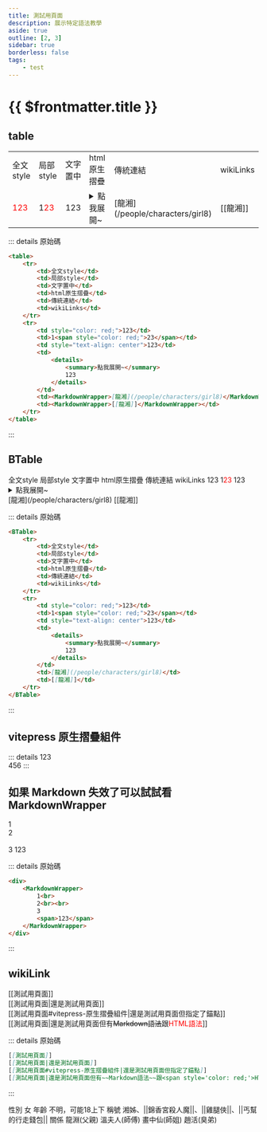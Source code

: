 ```yaml
---
title: 測試用頁面
description: 展示特定語法教學
aside: true
outline: [2, 3]
sidebar: true
borderless: false
tags:
    - test
---
```


# {{ $frontmatter.title }}

## table

<table>
    <tr>
        <td>全文style</td>
        <td>局部style</td>
        <td>文字置中</td>
        <td>html原生摺疊</td>
        <td>傳統連結</td>
        <td>wikiLinks</td>
    </tr>
    <tr>
        <td style='color: red;'>123</td>
        <td>1<span style='color: red;'>23</span></td>
        <td style='text-align: center'>123</td>
        <td><details><summary>點我展開~</summary>123</details></td>
        <td><MarkdownWrapper>[龍湘](/people/characters/girl8)</MarkdownWrapper></td>
        <td><MarkdownWrapper>[[龍湘]]</MarkdownWrapper></td>
    </tr>
</table>

::: details 原始碼

```markdown
<table>
    <tr>
        <td>全文style</td>
        <td>局部style</td>
        <td>文字置中</td>
        <td>html原生摺疊</td>
        <td>傳統連結</td>
        <td>wikiLinks</td>
    </tr>
    <tr>
        <td style="color: red;">123</td>
        <td>1<span style="color: red;">23</span></td>
        <td style="text-align: center">123</td>
        <td>
            <details>
                <summary>點我展開~</summary>
                123
            </details>
        </td>
        <td><MarkdownWrapper>[龍湘](/people/characters/girl8)</MarkdownWrapper></td>
        <td><MarkdownWrapper>[[龍湘]]</MarkdownWrapper></td>
    </tr>
</table>
```

:::

## BTable

<BTable>
    <tr>
        <td>全文style</td>
        <td>局部style</td>
        <td>文字置中</td>
        <td>html原生摺疊</td>
        <td>傳統連結</td>
        <td>wikiLinks</td>
    </tr>
    <tr>
        <td style='color: red;'>123</td>
        <td>1<span style='color: red;'>23</span></td>
        <td style='text-align: center'>123</td>
        <td><details><summary>點我展開~</summary>123</details></td>
        <td>[龍湘](/people/characters/girl8)</td>
        <td>[[龍湘]]</td>
    </tr>
</BTable>

::: details 原始碼

```markdown
<BTable>
    <tr>
        <td>全文style</td>
        <td>局部style</td>
        <td>文字置中</td>
        <td>html原生摺疊</td>
        <td>傳統連結</td>
        <td>wikiLinks</td>
    </tr>
    <tr>
        <td style="color: red;">123</td>
        <td>1<span style="color: red;">23</span></td>
        <td style="text-align: center">123</td>
        <td>
            <details>
                <summary>點我展開~</summary>
                123
            </details>
        </td>
        <td>[龍湘](/people/characters/girl8)</td>
        <td>[[龍湘]]</td>
    </tr>
</BTable>
```

:::

## vitepress 原生摺疊組件

::: details
123  
456
:::

## 如果 Markdown 失效了可以試試看 MarkdownWrapper

<div>
    <MarkdownWrapper>
        1<br>
        2<br><br>
        3
        <span>123</span>
    </MarkdownWrapper>
</div>

::: details 原始碼

```markdown
<div>
    <MarkdownWrapper>
        1<br>
        2<br><br>
        3
        <span>123</span>
    </MarkdownWrapper>
</div>
```

:::

## wikiLink

[[測試用頁面]]  
[[測試用頁面|還是測試用頁面]]  
[[測試用頁面#vitepress-原生摺疊組件|還是測試用頁面但指定了錨點]]  
[[測試用頁面|還是測試用頁面但有~~Markdown語法~~跟<span style='color: red;'>HTML語法</span>]]

::: details 原始碼

```markdown
[[測試用頁面]]  
[[測試用頁面|還是測試用頁面]]  
[[測試用頁面#vitepress-原生摺疊組件|還是測試用頁面但指定了錨點]]  
[[測試用頁面|還是測試用頁面但有~~Markdown語法~~跟<span style='color: red;'>HTML語法</span>]]
```

:::

<ChTabs position="bottom">
  <ChTab title="龍湘">
    <Ch
      src='/images/characters/girl_8/normal.png' 
      position='right'/>
    <ChName nameZh='龍湘' nameEn='Long Xiang' position='right' />
    <ChTable>
      <ChTr>
        <ChTd isTitle=true>
          性別
        </ChTd>
        <ChTd>
          女
        </ChTd>
      </ChTr>
      <ChTr>
        <ChTd isTitle=true>
          年齡
        </ChTd>
        <ChTd>
          不明，可能18上下
        </ChTd>
      </ChTr>
      <ChTr>
        <ChTd isTitle=true position='center'>
          稱號
        </ChTd>
      </ChTr>
      <ChTr>
        <ChTd position='center'>
          湘姊、||錦香宮殺人魔||、||雞腿俠||、||丐幫的行走錢包||
        </ChTd>
      </ChTr>
      <ChTr>
        <ChTd isTitle=true position='center'>
          關係
        </ChTd>
      </ChTr>
      <ChTr>
        <ChTd position='center'>
          龍淵(父親)
        </ChTd>
      </ChTr>
      <ChTr>
        <ChTd position='center'>  
            溫夫人(師傅)
        </ChTd>
      </ChTr>
      <ChTr>
        <ChTd position='center'>
          畫中仙(師姐)
        </ChTd>
      </ChTr>
      <ChTr>
        <ChTd position='center'>
          趙活(臭弟)
        </ChTd>
      </ChTr>
    </ChTable>
  </ChTab>
  <ChTab title="debug">
    <ChC 
      src='/images/characters/girl_8/girl8_drumstick.png' 
      position='right'
      nameTitle='小師妹'
      nameMain='唐默鈴'
      desc='aaaaaaaaaaaaaaaaaaaaaaaaaaaaaaaaaaaaaaaaaaaaaaaaaaaaaaaaaaaaaaaaaaaaaaaaaaaaaaaaaaaaaaaaaaaaaaaaaaaaaaaaaaaaaaaaaaaaa'
      :animation=true />
  </ChTab>
  <ChTab title="debug">
    <Ch src='/images/characters/girl_8/laugh2.png'
          position='left'
          :animation=true />
    <ChName 
      nameZh='小師妹'
      nameEn='唐默鈴'
      position='classic'/>
  </ChTab>
  <ChTab title="戰鬥">
    <Ch src='/images/characters/girl_8/angry3.png'
          position='right'
          :animation=true />
    <ChName 
      nameZh='戰鬥'
      nameEn='Fight'/>
  </ChTab>
</ChTabs>
